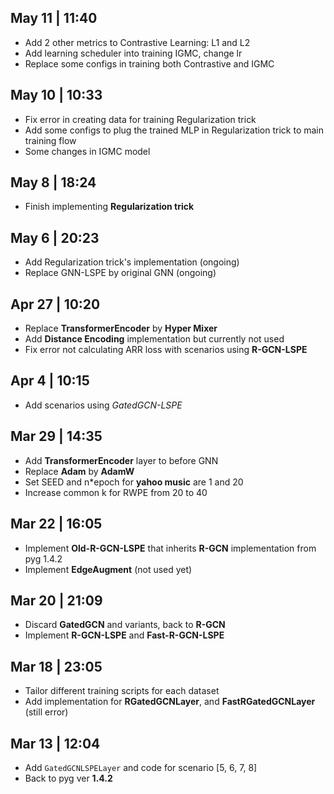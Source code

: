 ## May 11 | 11:40

- Add 2 other metrics to Contrastive Learning: L1 and L2
- Add learning scheduler into training IGMC, change lr
- Replace some configs in training both Contrastive and IGMC

## May 10 | 10:33

- Fix error in creating data for training Regularization trick
- Add some configs to plug the trained MLP in Regularization trick to main training flow
- Some changes in IGMC model

## May 8 | 18:24

- Finish implementing **Regularization trick**

## May 6 | 20:23

- Add Regularization trick's implementation (ongoing)
- Replace GNN-LSPE by original GNN (ongoing)

## Apr 27 | 10:20

- Replace **TransformerEncoder** by **Hyper Mixer**
- Add **Distance Encoding** implementation but currently not used
- Fix error not calculating ARR loss with scenarios using **R-GCN-LSPE**

## Apr 4 | 10:15

- Add scenarios using _GatedGCN-LSPE_

## Mar 29 | 14:35

- Add **TransformerEncoder** layer to before GNN
- Replace **Adam** by **AdamW**
- Set SEED and n\*epoch for **yahoo music** are 1 and 20
- Increase common k for RWPE from 20 to 40

## Mar 22 | 16:05

- Implement **Old-R-GCN-LSPE** that inherits **R-GCN** implementation from pyg 1.4.2
- Implement **EdgeAugment** (not used yet)

## Mar 20 | 21:09

- Discard **GatedGCN** and variants, back to **R-GCN**
- Implement **R-GCN-LSPE** and **Fast-R-GCN-LSPE**

## Mar 18 | 23:05

- Tailor different training scripts for each dataset
- Add implementation for **RGatedGCNLayer**, and **FastRGatedGCNLayer** (still error)

## Mar 13 | 12:04

- Add `GatedGCNLSPELayer` and code for scenario [5, 6, 7, 8]
- Back to pyg ver **1.4.2**
